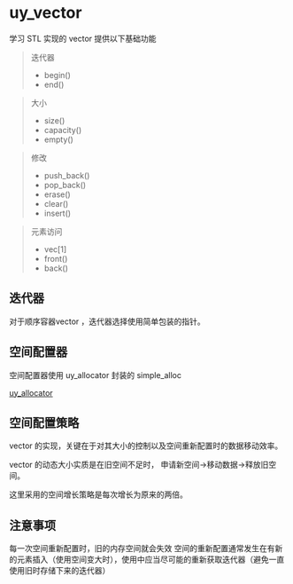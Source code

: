 # uy_vector
学习 STL 实现的 vector
提供以下基础功能
> 迭代器
> * begin()
> * end()

> 大小
> * size()
> * capacity()
> * empty()

> 修改
> * push_back()
> * pop_back()
> * erase()
> * clear()
> * insert()

> 元素访问
> * vec[1]
> * front()
> * back()

## 迭代器
对于顺序容器vector ，迭代器选择使用简单包装的指针。

## 空间配置器
空间配置器使用 uy_allocator 封装的 simple_alloc

[uy_allocator](https://github.com/bobbymly/uy_allocator)

## 空间配置策略
vector 的实现，关键在于对其大小的控制以及空间重新配置时的数据移动效率。

vector 的动态大小实质是在旧空间不足时， 申请新空间->移动数据->释放旧空间。

这里采用的空间增长策略是每次增长为原来的两倍。

## 注意事项
每一次空间重新配置时，旧的内存空间就会失效
空间的重新配置通常发生在有新的元素插入（使用空间变大时），使用中应当尽可能的重新获取迭代器（避免一直使用旧时存储下来的迭代器）

